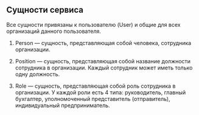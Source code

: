 ## Сущности сервиса
Все сущности привязаны к пользователю (User) и общие для всех организаций данного пользователя.


1. Person — сущность, представляющая собой человека, сотрудника организации.

2. Position — сущность, представляющая собой название должности сотрудника в организации. Каждый сотрудник может иметь
   только одну должность.

3. Role — сущность, представляющая собой роль сотрудника в организации. У каждой роли есть 4 типа: руководитель, главный
   бухгалтер, уполномоченный представитель (отправитель), индивидуальный предприниматель.
